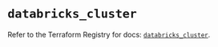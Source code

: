 # `databricks_cluster`

Refer to the Terraform Registry for docs: [`databricks_cluster`](https://registry.terraform.io/providers/databricks/databricks/1.49.1/docs/resources/cluster).
